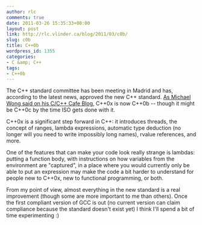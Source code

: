 ```yaml
---
author: rlc
comments: true
date: 2011-03-26 15:35:33+00:00
layout: post
link: http://rlc.vlinder.ca/blog/2011/03/c0b/
slug: c0b
title: C++0b
wordpress_id: 1355
categories:
- C &amp; C++
tags:
- C++0b
---
```


The C++ standard committee has been meeting in Madrid and has, according to the latest news, approved the new C++ standard. [As Michael Wong said on his C/C++ Cafe Blog](https://www.ibm.com/developerworks/mydeveloperworks/blogs/5894415f-be62-4bc0-81c5-3956e82276f3/entry/the_c_0x_standard_has_been_approved_to_ship23?lang=en), C++0x is now C++0b -- though it might be C++0c by the time ISO gets done with it.
<!-- more -->
C++0x is a significant step forward in C++: it introduces threads, the concept of ranges, lambda expressions, automatic type deduction (no longer will you need to write impossibly long names), rvalue references, and more.

One of the features that can make your code look really strange is lambdas: putting a function body, with instructions on how variables from the environment are "captured", in a place where you would currently only be able to put an expression may make the code a bit harder to understand for people new to C++0x, new to functional programming, or both.

From my point of view, almost everything in the new standard is a real improvement (though some are more important to me than others). Once the first compliant version of GCC is out (no current version can claim compliance because the standard doesn't exist yet) I think I'll spend a bit of time experimenting :)
